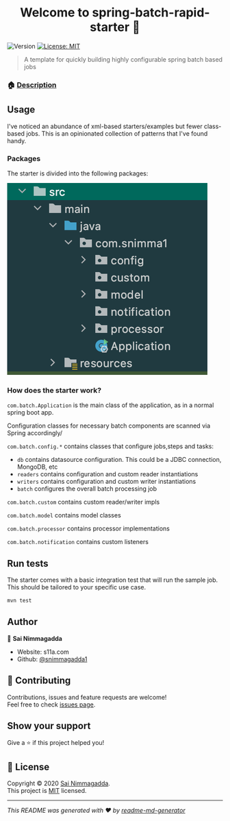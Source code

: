 <h1 align="center">Welcome to spring-batch-rapid-starter 👋</h1>
<p>
  <img alt="Version" src="https://img.shields.io/badge/version-1.0.0-blue.svg?cacheSeconds=2592000" />
  <a href="LICENSE.md" target="_blank">
    <img alt="License: MIT" src="https://img.shields.io/badge/License-MIT-yellow.svg" />
  </a>
</p>

> A template for quickly building highly configurable spring batch based jobs

### 🏠 [Description](https://s11a.com/a-spring-batch-quickstarter)

## Usage

I've noticed an abundance of xml-based starters/examples but fewer class-based jobs.
This is an opinionated collection of patterns that I've found handy.

### Packages

The starter is divided into the following packages:

![packages](./packages.png)

### How does the starter work?

`com.batch.Application` is the main class of the application, as in a normal spring boot app.

Configuration classes for necessary batch components are scanned via Spring accordingly/

`com.batch.config.*` contains classes that configure jobs,steps and tasks:

-   `db` contains datasource configuration. This could be a JDBC connection, MongoDB, etc
-   `readers` contains configuration and custom reader instantiations
-   `writers` contains configuration and custom writer instantiations
-   `batch` configures the overall batch processing job

`com.batch.custom` contains custom reader/writer impls

`com.batch.model` contains model classes

`com.batch.processor` contains processor implementations

`com.batch.notification` contains custom listeners

## Run tests

The starter comes with a basic integration test that will run the sample job. This should be tailored to your specific use case.

```sh
mvn test
```

## Author

👤 **Sai Nimmagadda**

-   Website: s11a.com
-   Github: [@snimmagadda1](https://github.com/snimmagadda1)

## 🤝 Contributing

Contributions, issues and feature requests are welcome!<br />Feel free to check [issues page](https://github.com/snimmagadda1/spring-batch-rapid-starter/issues).

## Show your support

Give a ⭐️ if this project helped you!

## 📝 License

Copyright © 2020 [Sai Nimmagadda](https://github.com/snimmagadda1).<br />
This project is [MIT](LICENSE.md) licensed.

---

_This README was generated with ❤️ by [readme-md-generator](https://github.com/kefranabg/readme-md-generator)_

